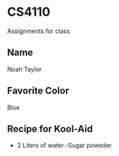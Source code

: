# CS4110
Assignments for class

## Name 
Noah Taylor
## Favorite Color 
Blue
## Recipe for Kool-Aid
- 2 Liters of water
-Sugar poweder